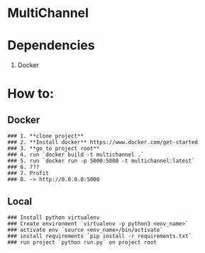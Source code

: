 # MultiChannel

# Dependencies
  1. Docker
 
 # How to:
  ## Docker
    ### 1. **clone project**
    ### 2. **Install docker** https://www.docker.com/get-started
    ### 3. **go to project root**
    ### 4. run `docker build -t multichannel .`
    ### 5. run `docker run -p 5000:5000 -t multichannel:latest`
    ### 6. ???
    ### 7. Profit
    ### 8. -> http://0.0.0.0:5000
  ## Local
    ### Install python virtualenv
    ### Create environment `virtualenv -p python3 <env_name>`
    ### activate env `source <env_name>/bin/activate`
    ### install requirements `pip install -r requirements.txt`
    ### run project `python run.py` on project root
